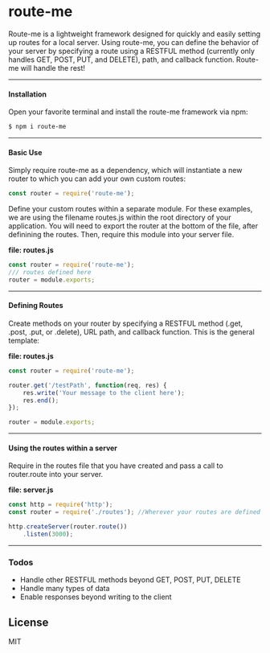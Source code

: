 # route-me

Route-me is a lightweight framework designed for quickly and easily setting up routes for a local server. Using route-me, you can define the behavior of your server by specifying a route using a RESTFUL method (currently only handles GET, POST, PUT, and DELETE), path, and callback function. Route-me will handle the rest!

---

#### Installation
Open your favorite terminal and install the route-me framework via npm:
```sh
$ npm i route-me
```

---

#### Basic Use
Simply require route-me as a dependency, which will instantiate a new router to which you can add your own custom routes:

```javascript
const router = require('route-me');
```
Define your custom routes within a separate module. For these examples, we are using the filename routes.js within the root directory of your application.  You will need to export the router at the bottom of the file, after definining the routes.  Then, require this module into your server file.

__file: routes.js__
```javascript
const router = require('route-me');
/// routes defined here
router = module.exports;
```

---

#### Defining Routes
Create methods on your router by specifying a RESTFUL method (.get, .post, .put, or .delete), URL path, and callback function. This is the general template:

__file: routes.js__
```javascript
const router = require('route-me');

router.get('/testPath', function(req, res) {
    res.write('Your message to the client here');
    res.end();
});

router = module.exports;
```

---

#### Using the routes within a server
Require in the routes file that you have created and pass a call to router.route into your server.

__file: server.js__
```javascript
const http = require('http');
const router = require('./routes'); //Wherever your routes are defined

http.createServer(router.route())
    .listen(3000);
```

---

### Todos

 - Handle other RESTFUL methods beyond GET, POST, PUT, DELETE
 - Handle many types of data
 - Enable responses beyond writing to the client


License
----

MIT
